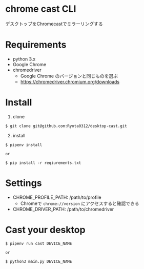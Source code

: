 # chrome cast CLI
デスクトップをChromecastでミラーリングする

# Requirements
+ python 3.x
+ Google Chrome
+ chromedriver
  + Google Chrome のバージョンと同じものを選ぶ
  + https://chromedriver.chromium.org/downloads

# Install
1. clone
```
$ git clone git@github.com:Ryota0312/desktop-cast.git
```

2. install
```
$ pipenv install

or

$ pip install -r reqiurements.txt 
```

# Settings
+ CHROME_PROFILE_PATH: /path/to/profile
  + Chromeで `chrome://version` にアクセスすると確認できる
+ CHROME_DRIVER_PATH: /path/to/chromedriver

# Cast your desktop
```
$ pipenv run cast DEVICE_NAME

or

$ python3 main.py DEVICE_NAME
```
